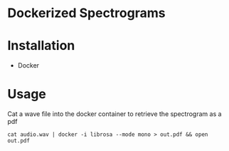 # Dockerized Spectrograms

# Installation

- Docker

# Usage

Cat a wave file into the docker container to retrieve the spectrogram as a pdf

`cat audio.wav | docker -i librosa --mode mono > out.pdf && open out.pdf`

